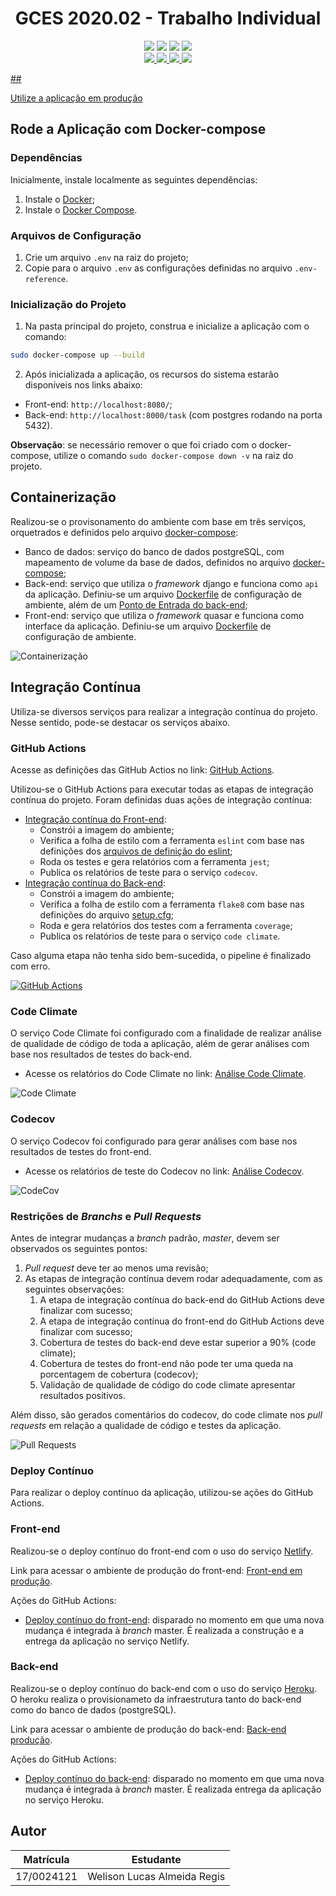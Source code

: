 <div>
  <h1 align="center">
    GCES 2020.02 - Trabalho Individual
  </h1>
  <p align="center">
      <a href="https://codeclimate.com/github/WelisonR/Trabalho-Individual-2020-2/maintainability"><img src="https://api.codeclimate.com/v1/badges/87274c02de2f5728ed7b/maintainability" /></a>
      <a href="https://codeclimate.com/github/WelisonR/Trabalho-Individual-2020-2/test_coverage"><img src="https://api.codeclimate.com/v1/badges/87274c02de2f5728ed7b/test_coverage" /></a>
      <a href="https://codecov.io/gh/WelisonR/Trabalho-Individual-2020-2"><img src="https://codecov.io/gh/WelisonR/Trabalho-Individual-2020-2/branch/master/graph/badge.svg?token=A5JJKQIV5F"/></a>
      <a href="https://github.com/WelisonR/Trabalho-Individual-2020-2" target="_blank" alt="Project Pull Requests"><img src="https://img.shields.io/github/issues-pr/WelisonR/Trabalho-Individual-2020-2?color=yellow&label=Pull%20Requests" />
      <br/>
      <a href="https://github.com/WelisonR/Trabalho-Individual-2020-2/actions/workflows/backend-ci.yml" target="_blank" alt="Back-end CI"><img src="https://github.com/WelisonR/Trabalho-Individual-2020-2/actions/workflows/backend-ci.yml/badge.svg" />
      <a href="https://github.com/WelisonR/Trabalho-Individual-2020-2/actions/workflows/backend-cd.yml" target="_blank" alt="Back-end CD"><img src="https://github.com/WelisonR/Trabalho-Individual-2020-2/actions/workflows/backend-cd.yml/badge.svg" />
      <a href="https://github.com/WelisonR/Trabalho-Individual-2020-2/actions/workflows/frontend-ci.yml" target="_blank" alt="Front-end CI"><img src="https://github.com/WelisonR/Trabalho-Individual-2020-2/actions/workflows/frontend-ci.yml/badge.svg" />
      <a href="https://github.com/WelisonR/Trabalho-Individual-2020-2/actions/workflows/frontend-cd.yml" target="_blank" alt="Front-end CD"><img src="https://github.com/WelisonR/Trabalho-Individual-2020-2/actions/workflows/frontend-cd.yml/badge.svg" />
  </p>
</div>
## <p align="left"><a href="https://agitated-goldwasser-21e397.netlify.app/">Utilize a aplicação em produção</a></p>

## Rode a Aplicação com Docker-compose

### Dependências

Inicialmente, instale localmente as seguintes dependências:

1. Instale o [Docker](https://docs.docker.com/install/linux/docker-ce/ubuntu/);
2. Instale o [Docker Compose](https://docs.docker.com/compose/install/).

### Arquivos de Configuração

1. Crie um arquivo `.env` na raiz do projeto;
2. Copie para o arquivo `.env` as configurações definidas no arquivo `.env-reference`.

### Inicialização do Projeto

1. Na pasta principal do projeto, construa e inicialize a aplicação com o comando:

```bash
sudo docker-compose up --build
```

2. Após inicializada a aplicação, os recursos do sistema estarão disponíveis nos links abaixo:

- Front-end: `http://localhost:8080/`;
- Back-end: `http://localhost:8000/task` (com postgres rodando na porta 5432).

**Observação**: se necessário remover o que foi criado com o docker-compose, utilize o comando `sudo docker-compose down -v` na raiz do projeto.

## Containerização

Realizou-se o provisonamento do ambiente com base em três serviços, orquetrados e definidos pelo arquivo [docker-compose](https://github.com/WelisonR/Trabalho-Individual-2020-2/blob/master/docker-compose.yml):

- Banco de dados: serviço do banco de dados postgreSQL, com mapeamento de volume da base de dados, definidos no arquivo [docker-compose](https://github.com/WelisonR/Trabalho-Individual-2020-2/blob/master/docker-compose.yml);
- Back-end: serviço que utiliza o _framework_ django e funciona como `api` da aplicação. Definiu-se um arquivo [Dockerfile](https://github.com/WelisonR/Trabalho-Individual-2020-2/blob/master/api/Dockerfile) de configuração de ambiente, além de um [Ponto de Entrada do back-end](https://github.com/WelisonR/Trabalho-Individual-2020-2/blob/master/api/docker-entrypoint.sh);
- Front-end: serviço que utiliza o _framework_ quasar e funciona como interface da aplicação. Definiu-se um arquivo [Dockerfile](https://github.com/WelisonR/Trabalho-Individual-2020-2/blob/master/client/Dockerfile) de configuração de ambiente.

![Containerização](assets/docker-environment.png)

## Integração Contínua

Utiliza-se diversos serviços para realizar a integração contínua do projeto. Nesse sentido, pode-se destacar os serviços abaixo.

### GitHub Actions

Acesse as definições das GitHub Actios no link: [GitHub Actions](https://github.com/WelisonR/Trabalho-Individual-2020-2/tree/master/.github/workflows).

Utilizou-se o GitHub Actions para executar todas as etapas de integração contínua do projeto. Foram definidas duas ações de integração contínua:

- [Integração contínua do Front-end](https://github.com/WelisonR/Trabalho-Individual-2020-2/blob/master/.github/workflows/frontend-ci.yml):
  - Constrói a imagem do ambiente;
  - Verifica a folha de estilo com a ferramenta `eslint` com base nas definições dos [arquivos de definição do eslint](https://github.com/WelisonR/Trabalho-Individual-2020-2/tree/master/client);
  - Roda os testes e gera relatórios com a ferramenta `jest`;
  - Publica os relatórios de teste para o serviço `codecov`.
- [Integração contínua do Back-end](https://github.com/WelisonR/Trabalho-Individual-2020-2/blob/master/.github/workflows/backend-ci.yml):
  - Constrói a imagem do ambiente;
  - Verifica a folha de estilo com a ferramenta `flake8` com base nas definições do arquivo [setup.cfg](https://github.com/WelisonR/Trabalho-Individual-2020-2/blob/master/api/setup.cfg);
  - Roda e gera relatórios dos testes com a ferramenta `coverage`;
  - Publica os relatórios de teste para o serviço `code climate`.

Caso alguma etapa não tenha sido bem-sucedida, o pipeline é finalizado com erro.

[![GitHub Actions](assets/github-actions.png)](https://github.com/WelisonR/Trabalho-Individual-2020-2/actions)

### Code Climate

O serviço Code Climate foi configurado com a finalidade de realizar análise de qualidade de código de toda a aplicação, além de gerar análises com base nos resultados de testes do back-end.

- Acesse os relatórios do Code Climate no link: [Análise Code Climate](https://codeclimate.com/github/WelisonR/Trabalho-Individual-2020-2).

![Code Climate](assets/code-climate.png)

### Codecov

O serviço Codecov foi configurado para gerar análises com base nos resultados de testes do front-end.

- Acesse os relatórios de teste do Codecov no link: [Análise Codecov](https://app.codecov.io/gh/WelisonR/Trabalho-Individual-2020-2/).

![CodeCov](assets/codecov.png)

### Restrições de _Branchs_ e _Pull Requests_

Antes de integrar mudanças a _branch_ padrão, _master_, devem ser observados os seguintes pontos:

1. _Pull request_ deve ter ao menos uma revisão;
2. As etapas de integração contínua devem rodar adequadamente, com as seguintes observações:
   1. A etapa de integração contínua do back-end do GitHub Actions deve finalizar com sucesso;
   2. A etapa de integração contínua do front-end do GitHub Actions deve finalizar com sucesso;
   3. Cobertura de testes do back-end deve estar superior a 90% (code climate);
   4. Cobertura de testes do front-end não pode ter uma queda na porcentagem de cobertura (codecov);
   5. Validação de qualidade de código do code climate apresentar resultados positivos.

Além disso, são gerados comentários do codecov, do code climate nos _pull requests_ em relação a qualidade de código e testes da aplicação.

![Pull Requests](assets/pull-requests.png)

### Deploy Contínuo

Para realizar o deploy contínuo da aplicação, utilizou-se ações do GitHub Actions.

### Front-end

Realizou-se o deploy contínuo do front-end com o uso do serviço [Netlify](https://www.netlify.com/).

Link para acessar o ambiente de produção do front-end: [Front-end em produção](http://glacial-harbor-86827.herokuapp.com/task/).

Ações do GitHub Actions:

- [Deploy contínuo do front-end](https://github.com/WelisonR/Trabalho-Individual-2020-2/blob/master/.github/workflows/frontend-cd.yml): disparado no momento em que uma nova mudança é integrada à _branch_ master. É realizada a construção e a entrega da aplicação no serviço Netlify.

### Back-end

Realizou-se o deploy contínuo do back-end com o uso do serviço [Heroku](heroku.com). O heroku realiza o provisionameto da infraestrutura tanto do back-end como do banco de dados (postgreSQL).

Link para acessar o ambiente de produção do back-end: [Back-end produção](http://glacial-harbor-86827.herokuapp.com/task/).

Ações do GitHub Actions:

- [Deploy contínuo do back-end](https://github.com/WelisonR/Trabalho-Individual-2020-2/blob/master/.github/workflows/backend-cd.yml): disparado no momento em que uma nova mudança é integrada à _branch_ master. É realizada entrega da aplicação no serviço Heroku.

## Autor

| Matrícula  | Estudante                   |
| ---------- | --------------------------- |
| 17/0024121 | Welison Lucas Almeida Regis |
